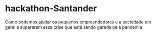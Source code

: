 # hackathon-Santander
Como podemos ajudar os pequenos empreendedores e a sociedade em geral a superarem essa crise que está sendo gerada pela pandemia
